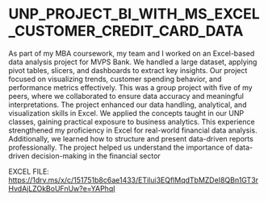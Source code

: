 # UNP_PROJECT_BI_WITH_MS_EXCEL_CUSTOMER_CREDIT_CARD_DATA

As part of my MBA coursework, my team and I worked on an Excel-based data analysis project for MVPS Bank. We handled a large dataset, applying pivot tables, slicers, and dashboards to extract key insights.
Our project focused on visualizing trends, customer spending behavior, and performance metrics effectively.
This was a group project with five of my peers, where we collaborated to ensure data accuracy and meaningful interpretations.
The project enhanced our data handling, analytical, and visualization skills in Excel.
We applied the concepts taught in our UNP classes, gaining practical exposure to business analytics.
This experience strengthened my proficiency in Excel for real-world financial data analysis. Additionally, we learned how to structure and present data-driven reports professionally. The project helped us understand the importance of data-driven decision-making in the financial sector

EXCEL FILE: https://1drv.ms/x/c/151751b8c6ae1433/ETilui3EQflMqdTbMZDeI8QBn1GT3rHvdAjLZOkBoUFnUw?e=YAPhqI
